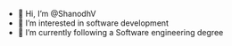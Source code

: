 - 👋 Hi, I’m @ShanodhV
- 👀 I’m interested in software development
- 🌱 I’m currently following a Software engineering degree

<!---
ShanodhV/ShanodhV is a ✨ special ✨ repository because its `README.md` (this file) appears on your GitHub profile.
You can click the Preview link to take a look at your changes.
--->
